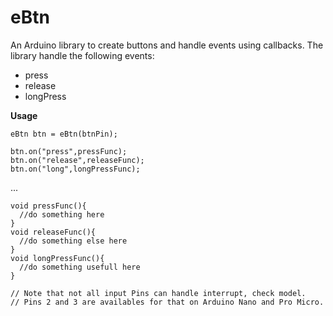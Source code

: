 # eBtn
An Arduino library to create buttons and handle events using callbacks.
The library handle the following events:

- press
- release
- longPress

**Usage**
    
    eBtn btn = eBtn(btnPin);
    
    btn.on("press",pressFunc);
	btn.on("release",releaseFunc);
	btn.on("long",longPressFunc);

...

    void pressFunc(){
      //do something here
    }
    void releaseFunc(){
      //do something else here
    }
    void longPressFunc(){
      //do something usefull here
    }
    
    // Note that not all input Pins can handle interrupt, check model.
    // Pins 2 and 3 are availables for that on Arduino Nano and Pro Micro.
    


